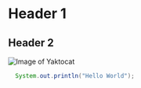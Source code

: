 # Header 1

## Header 2

![Image of Yaktocat](https://octodex.github.com/images/yaktocat.png)

```java
  System.out.println("Hello World");
```
